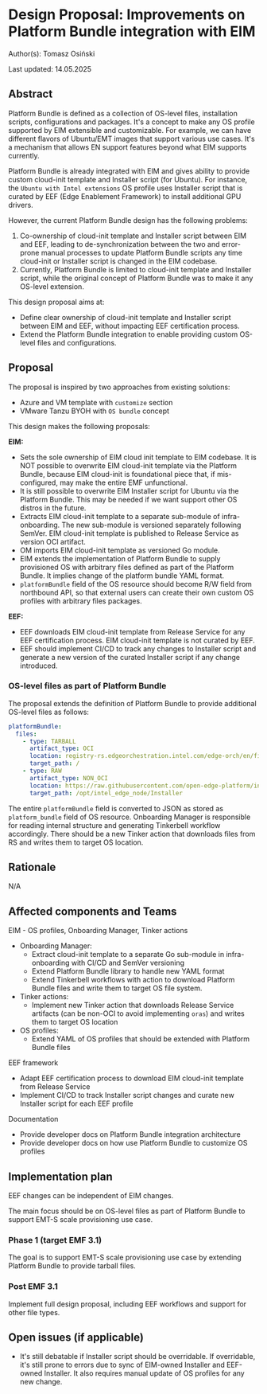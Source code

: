 # Design Proposal: Improvements on Platform Bundle integration with EIM

Author(s): Tomasz Osiński

Last updated: 14.05.2025

## Abstract

Platform Bundle is defined as a collection of OS-level files, installation scripts, configurations and packages.
It's a concept to make any OS profile supported by EIM extensible and customizable. For example,
we can have different flavors of Ubuntu/EMT images that support various use cases.
It's a mechanism that allows EN support features beyond what EIM supports currently.

Platform Bundle is already integrated with EIM and gives ability to provide custom cloud-init template
and Installer script (for Ubuntu).
For instance, the `Ubuntu with Intel extensions` OS profile uses Installer script that is curated
by EEF (Edge Enablement Framework) to install additional GPU drivers.

However, the current Platform Bundle design has the following problems:

1. Co-ownership of cloud-init template and Installer script between EIM and EEF,
   leading to de-synchronization between the two and error-prone manual processes to update
   Platform Bundle scripts any time cloud-init or Installer script is changed in the EIM codebase.
2. Currently, Platform Bundle is limited to cloud-init template and Installer script,
   while the original concept of Platform Bundle was to make it any OS-level extension.

This design proposal aims at:

- Define clear ownership of cloud-init template and Installer script between EIM and EEF,
  without impacting EEF certification process.
- Extend the Platform Bundle integration to enable providing custom OS-level files and configurations.

## Proposal

The proposal is inspired by two approaches from existing solutions:

- Azure and VM template with `customize` section
- VMware Tanzu BYOH with `OS bundle` concept

This design makes the following proposals:

**EIM:**

- Sets the sole ownership of EIM cloud init template to EIM codebase.
  It is NOT possible to overwrite EIM cloud-init template via the Platform Bundle,
  because EIM cloud-init is foundational piece that, if mis-configured, may make the entire EMF unfunctional.
- It is still possible to overwrite EIM Installer script for Ubuntu via the Platform Bundle.
  This may be needed if we want support other OS distros in the future.
- Extracts EIM cloud-init template to a separate sub-module of infra-onboarding.
  The new sub-module is versioned separately following SemVer.
  EIM cloud-init template is published to Release Service as version OCI artifact.
- OM imports EIM cloud-init template as versioned Go module.
- EIM extends the implementation of Platform Bundle to supply provisioned OS
  with arbitrary files defined as part of the Platform Bundle.
  It implies change of the platform bundle YAML format.
- `platformBundle` field of the OS resource should become R/W field from northbound API,
  so that external users can create their own custom OS profiles with arbitrary files packages.

**EEF:**

- EEF downloads EIM cloud-init template from Release Service for any EEF certification process.
  EIM cloud-init template is not curated by EEF.
- EEF should implement CI/CD to track any changes to Installer script and
  generate a new version of the curated Installer script if any change introduced.

### OS-level files as part of Platform Bundle

The proposal extends the definition of Platform Bundle to provide additional OS-level files as follows:

```yaml
platformBundle:
  files:
    - type: TARBALL
      artifact_type: OCI
      location: registry-rs.edgeorchestration.intel.com/edge-orch/en/files/platformbundle/standalone-edge-node:0.1.1
      target_path: /
    - type: RAW
      artifact_type: NON_OCI
      location: https://raw.githubusercontent.com/open-edge-platform/infra-onboarding/refs/heads/main/onboarding-manager/pkg/platformbundle/ubuntu-22.04/Installer
      target_path: /opt/intel_edge_node/Installer
```

The entire `platformBundle` field is converted to JSON as stored as `platform_bundle` field of OS resource.
Onboarding Manager is responsible for reading internal structure and generating Tinkerbell workflow accordingly.
There should be a new Tinker action that downloads files from RS and writes them to target OS location.

## Rationale

N/A

## Affected components and Teams

EIM - OS profiles, Onboarding Manager, Tinker actions

- Onboarding Manager:
  - Extract cloud-init template to a separate Go sub-module in infra-onboarding with CI/CD and SemVer versioning
  - Extend Platform Bundle library to handle new YAML format
  - Extend Tinkerbell workflows with action to download Platform Bundle files and write them to target OS file system.
- Tinker actions:
  - Implement new Tinker action that downloads Release Service artifacts (can be non-OCI to avoid implementing `oras`)
    and writes them to target OS location
- OS profiles:
  - Extend YAML of OS profiles that should be extended with Platform Bundle files

EEF framework

- Adapt EEF certification process to download EIM cloud-init template from Release Service
- Implement CI/CD to track Installer script changes and curate new Installer script for each EEF profile

Documentation

- Provide developer docs on Platform Bundle integration architecture
- Provide developer docs on how use Platform Bundle to customize OS profiles

## Implementation plan

EEF changes can be independent of EIM changes.

The main focus should be on OS-level files as part of Platform Bundle to support EMT-S scale provisioning use case.

### Phase 1 (target EMF 3.1)

The goal is to support EMT-S scale provisioning use case by extending Platform Bundle to provide tarball files.

### Post EMF 3.1

Implement full design proposal, including EEF workflows and support for other file types.

## Open issues (if applicable)

- It's still debatable if Installer script should be overridable.
  If overridable, it's still prone to errors due to sync of EIM-owned Installer and EEF-owned Installer.
  It also requires manual update of OS profiles for any new change.
